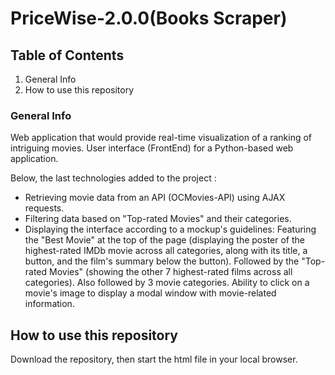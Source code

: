 # PriceWise-2.0.0(Books Scraper)

## Table of Contents

1. General Info
2. How to use this repository

### General Info

Web application that would provide real-time visualization of a ranking of intriguing movies. User interface (FrontEnd) for a Python-based web application. 

Below, the last technologies added to the project :
  
  -   Retrieving movie data from an API (OCMovies-API) using AJAX requests.
  -   Filtering data based on "Top-rated Movies" and their categories.
  -   Displaying the interface according to a mockup's guidelines:
          Featuring the "Best Movie" at the top of the page (displaying the poster of the highest-rated IMDb movie across all categories, along with its title, a button, and the film's summary below the button).
          Followed by the "Top-rated Movies" (showing the other 7 highest-rated films across all categories).
          Also followed by 3 movie categories.
          Ability to click on a movie's image to display a modal window with movie-related information.
## How to use this repository

Download the repository, then start the html file in your local browser.

